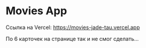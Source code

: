 # Movies App
Ссылка на Vercel: https://movies-jade-tau.vercel.app

По 6 карточек на странице так и не смог сделать...
